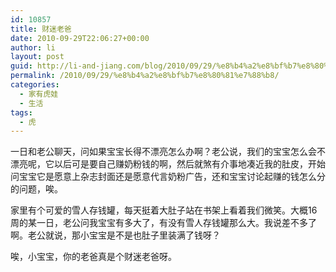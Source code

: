 ```yaml
---
id: 10857
title: 财迷老爸
date: 2010-09-29T22:06:27+00:00
author: li
layout: post
guid: http://li-and-jiang.com/blog/2010/09/29/%e8%b4%a2%e8%bf%b7%e8%80%81%e7%88%b8/
permalink: /2010/09/29/%e8%b4%a2%e8%bf%b7%e8%80%81%e7%88%b8/
categories:
  - 家有虎娃
  - 生活
tags:
  - 虎
---
```

一日和老公聊天，问如果宝宝长得不漂亮怎么办啊？老公说，我们的宝宝怎么会不漂亮呢，它以后可是要自己赚奶粉钱的啊，然后就煞有介事地凑近我的肚皮，开始问宝宝它是愿意上杂志封面还是愿意代言奶粉广告，还和宝宝讨论起赚的钱怎么分的问题，唉。

家里有个可爱的雪人存钱罐，每天挺着大肚子站在书架上看着我们微笑。大概16周的某一日，老公问我宝宝有多大了，有没有雪人存钱罐那么大。我说差不多了啊。老公就说，那小宝宝是不是也肚子里装满了钱呀？

唉，小宝宝，你的老爸真是个财迷老爸呀。